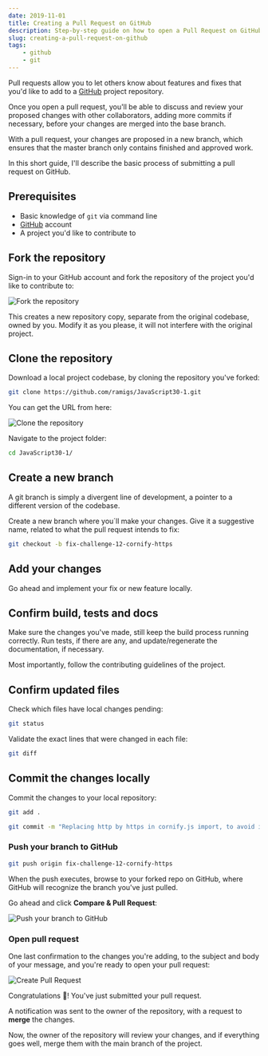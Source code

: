 ```yaml
---
date: 2019-11-01
title: Creating a Pull Request on GitHub
description: Step-by-step guide on how to open a Pull Request on GitHub
slug: creating-a-pull-request-on-github
tags:
    - github
    - git
---
```


Pull requests allow you to let others know about features and fixes that you'd
like to add to a [GitHub](https://github.com/) project repository.

Once you open a pull request, you'll be able to discuss and review your proposed
changes with other collaborators, adding more commits if necessary, before your
changes are merged into the base branch.

With a pull request, your changes are proposed in a new branch, which ensures
that the master branch only contains finished and approved work.

In this short guide, I'll describe the basic process of submitting a pull
request on GitHub.

## Prerequisites

- Basic knowledge of `git` via command line 
- [GitHub](https://github.com/) account
- A project you'd like to contribute to

## Fork the repository

Sign-in to your GitHub account and fork the repository of the project you'd like
to contribute to:

![Fork the repository](/img/articles/2019-11-01-fork_repo.png)

This creates a new repository copy, separate from the original codebase, owned
by you. Modify it as you please, it will not interfere with the original
project.

## Clone the repository

Download a local project codebase, by cloning the repository you've forked:

```bash
git clone https://github.com/ramigs/JavaScript30-1.git
```

You can get the URL from here:

![Clone the repository](/img/articles/2019-11-01-clone_url.png)

Navigate to the project folder:

```bash
cd JavaScript30-1/
```

## Create a new branch

A git branch is simply a divergent line of development, a pointer to a different
version of the codebase.

Create a new branch where you´ll make your changes. Give it a suggestive name,
related to what the pull request intends to fix:

```bash
git checkout -b fix-challenge-12-cornify-https
```

## Add your changes

Go ahead and implement your fix or new feature locally.

## Confirm build, tests and docs

Make sure the changes you've made, still keep the build process running
correctly. Run tests, if there are any, and update/regenerate the documentation,
if necessary.

Most importantly, follow the contributing guidelines of the project.

## Confirm updated files

Check which files have local changes pending:

```bash
git status
```

Validate the exact lines that were changed in each file:

```bash
git diff
```

## Commit the changes locally

Commit the changes to your local repository:

```bash
git add .
```

```bash
git commit -m "Replacing http by https in cornify.js import, to avoid insecure mixed content issues in some hosting providers"
```

### Push your branch to GitHub

```bash
git push origin fix-challenge-12-cornify-https
```

When the push executes, browse to your forked repo on GitHub, where GitHub will
recognize the branch you've just pulled.

Go ahead and click **Compare & Pull Request**:

![Push your branch to GitHub](/img/articles/2019-11-01-compare_and_pull_request.png)

### Open pull request

One last confirmation to the changes you're adding, to the subject and body of
your message, and you're ready to open your pull request:

![Create Pull Request](/img/articles/2019-11-01-create_pull_request.png)

Congratulations 🎉! You've just submitted your pull request.

A notification was sent to the owner of the repository, with a request to
**merge** the changes.

Now, the owner of the repository will review your changes, and if everything
goes well, merge them with the main branch of the project.
